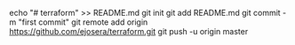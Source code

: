 echo "# terraform" >> README.md
git init
git add README.md
git commit -m "first commit"
git remote add origin https://github.com/ejosera/terraform.git
git push -u origin master
